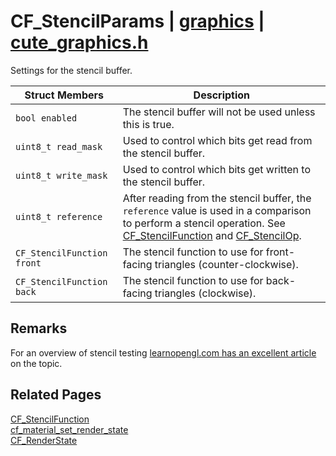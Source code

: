 # CF_StencilParams | [graphics](https://github.com/RandyGaul/cute_framework/blob/master/docs/graphics_readme.md) | [cute_graphics.h](https://github.com/RandyGaul/cute_framework/blob/master/include/cute_graphics.h)

Settings for the stencil buffer.

Struct Members | Description
--- | ---
`bool enabled` | The stencil buffer will not be used unless this is true.
`uint8_t read_mask` | Used to control which bits get read from the stencil buffer.
`uint8_t write_mask` | Used to control which bits get written to the stencil buffer.
`uint8_t reference` | After reading from the stencil buffer, the `reference` value is used in a comparison to perform a stencil operation. See [CF_StencilFunction](https://github.com/RandyGaul/cute_framework/blob/master/docs/graphics/cf_stencilfunction.md) and [CF_StencilOp](https://github.com/RandyGaul/cute_framework/blob/master/docs/graphics/cf_stencilop.md).
`CF_StencilFunction front` | The stencil function to use for front-facing triangles (counter-clockwise).
`CF_StencilFunction back` | The stencil function to use for back-facing triangles (clockwise).

## Remarks

For an overview of stencil testing [learnopengl.com has an excellent article](https://learnopengl.com/Advanced-OpenGL/Stencil-testing) on the topic.

## Related Pages

[CF_StencilFunction](https://github.com/RandyGaul/cute_framework/blob/master/docs/graphics/cf_stencilfunction.md)  
[cf_material_set_render_state](https://github.com/RandyGaul/cute_framework/blob/master/docs/graphics/cf_material_set_render_state.md)  
[CF_RenderState](https://github.com/RandyGaul/cute_framework/blob/master/docs/graphics/cf_renderstate.md)  
